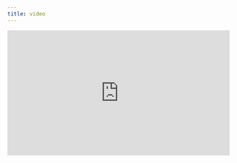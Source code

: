 ```yaml
---
title: video
---
```


<div style="padding:56.25% 0 0 0;position:relative;"><iframe src="https://player.vimeo.com/video/399171692?byline=0&portrait=0" style="position:absolute;top:0;left:0;width:100%;height:100%;" frameborder="0" allow="autoplay; fullscreen" allowfullscreen></iframe></div><script src="https://player.vimeo.com/api/player.js"></script>
